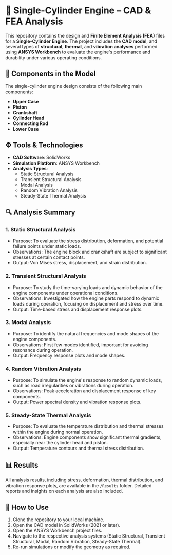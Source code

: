 # 🚗 Single-Cylinder Engine – CAD & FEA Analysis

This repository contains the design and **Finite Element Analysis (FEA)** files for a **Single-Cylinder Engine**. The project includes the **CAD model**, and several types of **structural**, **thermal**, and **vibration analyses** performed using **ANSYS Workbench** to evaluate the engine's performance and durability under various operating conditions.
## 🧩 Components in the Model

The single-cylinder engine design consists of the following main components:
- **Upper Case**
- **Piston**
- **Crankshaft**
- **Cylinder Head**
- **Connecting Rod**
- **Lower Case**

## ⚙️ Tools & Technologies

- **CAD Software**: SolidWorks
- **Simulation Platform**: ANSYS Workbench
- **Analysis Types**:
  - Static Structural Analysis
  - Transient Structural Analysis
  - Modal Analysis
  - Random Vibration Analysis
  - Steady-State Thermal Analysis

## 🔍 Analysis Summary

### 1. **Static Structural Analysis**
- Purpose: To evaluate the stress distribution, deformation, and potential failure points under static loads.
- Observations: The engine block and crankshaft are subject to significant stresses at certain contact points.
- Output: Von Mises stress, displacement, and strain distribution.

### 2. **Transient Structural Analysis**
- Purpose: To study the time-varying loads and dynamic behavior of the engine components under operational conditions.
- Observations: Investigated how the engine parts respond to dynamic loads during operation, focusing on displacement and stress over time.
- Output: Time-based stress and displacement response plots.

### 3. **Modal Analysis**
- Purpose: To identify the natural frequencies and mode shapes of the engine components.
- Observations: First few modes identified, important for avoiding resonance during operation.
- Output: Frequency response plots and mode shapes.

### 4. **Random Vibration Analysis**
- Purpose: To simulate the engine's response to random dynamic loads, such as road irregularities or vibrations during operation.
- Observations: Peak acceleration and displacement response of key components.
- Output: Power spectral density and vibration response plots.

### 5. **Steady-State Thermal Analysis**
- Purpose: To evaluate the temperature distribution and thermal stresses within the engine during normal operation.
- Observations: Engine components show significant thermal gradients, especially near the cylinder head and piston.
- Output: Temperature contours and thermal stress distribution.

## 📊 Results

All analysis results, including stress, deformation, thermal distribution, and vibration response plots, are available in the `/Results` folder. Detailed reports and insights on each analysis are also included.

## 📌 How to Use

1. Clone the repository to your local machine.
2. Open the CAD model in SolidWorks (2021 or later).
3. Open the ANSYS Workbench project files.
4. Navigate to the respective analysis systems (Static Structural, Transient Structural, Modal, Random Vibration, Steady-State Thermal).
5. Re-run simulations or modify the geometry as required.
